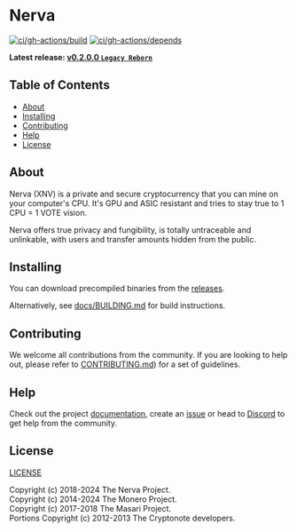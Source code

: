 # Nerva

[![ci/gh-actions/build](https://github.com/nerva-project/nerva/actions/workflows/build.yml/badge.svg)](https://github.com/nerva-project/nerva/actions/workflows/build.yml)
[![ci/gh-actions/depends](https://github.com/nerva-project/nerva/actions/workflows/depends.yml/badge.svg)](https://github.com/nerva-project/nerva/actions/workflows/depends.yml)

**Latest release: [v0.2.0.0 `Legacy Reborn`][nerva-releases-link]**

## Table of Contents

- [About](#about)
- [Installing](#installing)
- [Contributing](#contributing)
- [Help](#help)
- [License](#license)

## About

Nerva (XNV) is a private and secure cryptocurrency that you can mine on your computer's CPU. It's GPU and ASIC resistant and tries to stay true to 1 CPU = 1 VOTE vision.

Nerva offers true privacy and fungibility, is totally untraceable and unlinkable, with users and transfer amounts hidden from the public.

## Installing

You can download precompiled binaries from the [releases][nerva-releases-link].

Alternatively, see [docs/BUILDING.md](docs/BUILDING.md) for build instructions.

## Contributing

We welcome all contributions from the community. If you are looking to help out, please refer to [CONTRIBUTING.md](docs/CONTRIBUTING.md)) for a set of guidelines.

## Help

Check out the project [documentation][nerva-docs-link], create an [issue][nerva-issues-link] or head to [Discord][nerva-discord-link] to get help from the community.

## License

[LICENSE](LICENSE)

Copyright (c) 2018-2024 The Nerva Project.  
Copyright (c) 2014-2024 The Monero Project.  
Copyright (c) 2017-2018 The Masari Project.  
Portions Copyright (c) 2012-2013 The Cryptonote developers. 

<!-- Reference links -->
[nerva-releases-link]: https://github.com/nerva-project/nerva/releases/latest
[nerva-docs-link]: https://docs.nerva.one
[nerva-issues-link]: https://github.com/nerva-project/nerva/issues
[nerva-discord-link]: https://discord.gg/ufysfvcFwe
